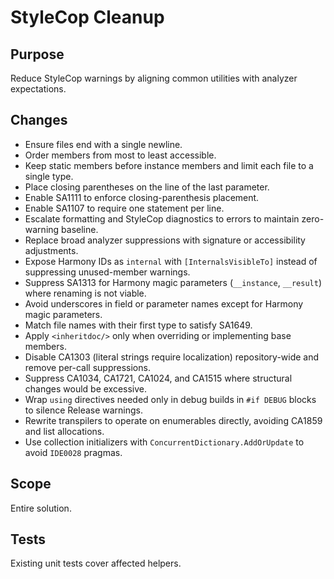 # StyleCop Cleanup

## Purpose
Reduce StyleCop warnings by aligning common utilities with analyzer expectations.

## Changes
- Ensure files end with a single newline.
- Order members from most to least accessible.
- Keep static members before instance members and limit each file to a single type.
- Place closing parentheses on the line of the last parameter.
- Enable SA1111 to enforce closing-parenthesis placement.
- Enable SA1107 to require one statement per line.
- Escalate formatting and StyleCop diagnostics to errors to maintain zero-warning baseline.
- Replace broad analyzer suppressions with signature or accessibility adjustments.
- Expose Harmony IDs as `internal` with `[InternalsVisibleTo]` instead of suppressing unused-member warnings.
- Suppress SA1313 for Harmony magic parameters (`__instance`, `__result`) where renaming is not viable.
- Avoid underscores in field or parameter names except for Harmony magic parameters.
- Match file names with their first type to satisfy SA1649.
- Apply `<inheritdoc/>` only when overriding or implementing base members.
- Disable CA1303 (literal strings require localization) repository-wide and remove per-call suppressions.
- Suppress CA1034, CA1721, CA1024, and CA1515 where structural changes would be excessive.
- Wrap `using` directives needed only in debug builds in `#if DEBUG` blocks to silence Release warnings.
- Rewrite transpilers to operate on enumerables directly, avoiding CA1859 and list allocations.
- Use collection initializers with `ConcurrentDictionary.AddOrUpdate` to avoid `IDE0028` pragmas.

## Scope
Entire solution.

## Tests
Existing unit tests cover affected helpers.

